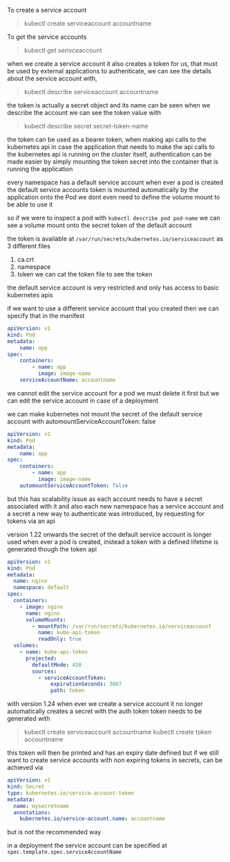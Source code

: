 To create a service account
>kubectl create serviceaccount accountname

To get the service accounts
>kubectl get serivceaccount

when we create a service account it also creates a token for us, that must be used by external applications to authenticate, we can see the details about the service account with,
>kubectl describe serviceaccount accountname

the token is actually a secret object and its name can be seen when we describe the account
we can see the token value with 
>kubectl describe secret secret-token-name

the token can be used as a bearer token, when making api calls to the kubernetes api
in case the application that needs to make the api calls to the kubernetes api is running on the cluster itself, authentication can be made easier by simply mounting the token secret into the container that is running the application

every namespace has a default service account
when ever a pod is created the default service accounts token is mounted automatically by the application onto the Pod
we dont even need to define the volume mount to be able to use it

so if we were to inspect a pod with `kubectl describe pod pod-name` we can see a volume mount onto the secret token of the default account

the token is available at `/var/run/secrets/kubernetes.io/serviceaccount` as 3 different files
1. ca.crt
2. namespace
3. token
we can cat the token file to see the token

the default service account is very restricted and only has access to basic kubernetes apis

if we want to use a different service account that you created then we can specify that in the manifest
```yml
apiVersion: v1
kind: Pod
metadata: 
	name: app
spec:
	containers:
		- name: app
		  image: image-name
	serviceAccountName: accountname
```

we cannot edit the service account for a pod we must delete it first but we can edit the service account in case of a deployment 

we can make kubernetes not mount the secret of the default service account with automountServiceAccountToken: false
```yml
apiVersion: v1
kind: Pod
metadata: 
	name: app
spec:
	containers:
		- name: app
		  image: image-name
	automountServiceAccountToken: false
```

but this has scalability issue as each account needs to have a secret associated with it and also each new namespace has a service account and a secret
a new way to authenticate was introduced, by requesting for tokens via an api

version 1.22 onwards the secret of the default service account is longer used when ever a pod is created, instead a token with a defined lifetime is generated though the token api
```yml
apiVersion: v1
kind: Pod
metadata:
  name: nginx
  namespace: default
spec:
  containers:
    - image: nginx
      name: nginx
      volumeMounts:
        - mountPath: /var/run/secrets/kubernetes.io/serviceaccount
          name: kube-api-token
          readOnly: true
  volumes:
    - name: kube-api-token
      projected:
        defaultMode: 420
        sources:
          - serviceAccountToken:
              expirationSeconds: 3607
              path: token
```

with version 1.24
when ever we create a service account it no longer automatically creates a secret with the auth token
token needs to be generated with 
>kubectl create serviceaccount accountname
>kubectl create token accountname

this token will then be printed and has an expiry date defined
but if we still want to create service accounts with non expiring tokens in secrets, can be achieved via
```yml
apiVersion: v1
kind: Secret
type: kubernetes.io/service-account-token
metadata:
  name: mysecretname
  annotations:
    kubernetes.io/service-account.name: accountname
```
but is not the recommended way


in a deployment the service account can be specified at `spec.template.spec.serviceAccountName`